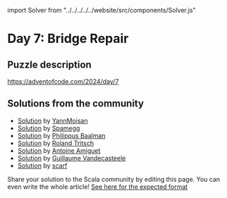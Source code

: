 import Solver from "../../../../../website/src/components/Solver.js"

# Day 7: Bridge Repair

## Puzzle description

https://adventofcode.com/2024/day/7

## Solutions from the community

- [Solution](https://github.com/YannMoisan/advent-of-code/blob/master/2024/src/main/scala/Day7.scala) by [YannMoisan](https://github.com/YannMoisan)
- [Solution](https://github.com/spamegg1/aoc/blob/master/2024/07/07.worksheet.sc#L82) by [Spamegg](https://github.com/spamegg1/)
- [Solution](https://github.com/Philippus/adventofcode/blob/main/src/main/scala/adventofcode2024/Day07.scala) by [Philippus Baalman](https://github.com/philippus)
- [Solution](https://github.com/rolandtritsch/scala3-aoc-2024/blob/trunk/src/aoc2024/Day07.scala) by [Roland Tritsch](https://github.com/rolandtritsch)
- [Solution](https://github.com/aamiguet/advent-2024/blob/main/src/main/scala/ch/aamiguet/advent2024/Day7.scala) by [Antoine Amiguet](https://github.com/aamiguet)
- [Solution](https://github.com/guycastle/advent_of_code/blob/main/src/main/scala/aoc2024/day07/DaySeven.scala) by [Guillaume Vandecasteele](https://github.com/guycastle)
- [Solution](https://github.com/scarf005/aoc-scala/blob/main/2024/day07.scala) by [scarf](https://github.com/scarf005)

Share your solution to the Scala community by editing this page.
You can even write the whole article! [See here for the expected format](https://github.com/scalacenter/scala-advent-of-code/discussions/424)
